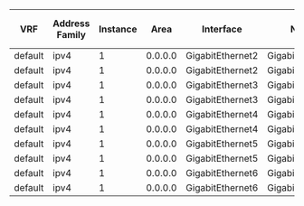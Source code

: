 



| VRF | Address Family | Instance | Area | Interface | Name | Interface Type | Passive | IP Address | Router ID | BFD | Cost | Dead Interval | Enabled | Graceful Restart Type | GR Helper | Hello Interval | Hello Timer | Index | Retransmit Interval | State | Neighbor Count | Transmit Delay | Wait Interval |
| --- | -------------- | -------- | ---- | --------- | ---- | -------------- | ------- | ---------- | --------- | --- | ---- | ------------- | ------- | --------------------- | --------- | -------------- | ----------- | ----- | ------------------- | ----- | -------------- | -------------- | ------------- |
| default | ipv4 | 1 | 0.0.0.0 | GigabitEthernet2 | GigabitEthernet2 | broadcast | False | 172.16.252.21/30 | 172.16.252.25 | False | 1 | 40 | True | cisco | True | 10 | 00:00:02 | 1/1/1 | 5 | dr | 0 | 1 | 40 |
| default | ipv4 | 1 | 0.0.0.0 | GigabitEthernet2 | GigabitEthernet2 | broadcast | False | 172.16.252.21/30 | 172.16.252.25 | False | 1 | 40 | True | ietf | True | 10 | 00:00:02 | 1/1/1 | 5 | dr | 0 | 1 | 40 |
| default | ipv4 | 1 | 0.0.0.0 | GigabitEthernet3 | GigabitEthernet3 | broadcast | False | 172.16.252.25/30 | 172.16.252.25 | False | 1 | 40 | True | cisco | True | 10 | 00:00:03 | 1/2/2 | 5 | dr | 0 | 1 | 40 |
| default | ipv4 | 1 | 0.0.0.0 | GigabitEthernet3 | GigabitEthernet3 | broadcast | False | 172.16.252.25/30 | 172.16.252.25 | False | 1 | 40 | True | ietf | True | 10 | 00:00:03 | 1/2/2 | 5 | dr | 0 | 1 | 40 |
| default | ipv4 | 1 | 0.0.0.0 | GigabitEthernet4 | GigabitEthernet4 | broadcast | False | 172.16.252.2/30 | 172.16.252.25 | False | 1 | 40 | True | cisco | True | 10 | 00:00:03 | 1/3/3 | 5 | dr | 1 | 1 | 40 |
| default | ipv4 | 1 | 0.0.0.0 | GigabitEthernet4 | GigabitEthernet4 | broadcast | False | 172.16.252.2/30 | 172.16.252.25 | False | 1 | 40 | True | ietf | True | 10 | 00:00:03 | 1/3/3 | 5 | dr | 1 | 1 | 40 |
| default | ipv4 | 1 | 0.0.0.0 | GigabitEthernet5 | GigabitEthernet5 | broadcast | False | 172.16.252.10/30 | 172.16.252.25 | False | 1 | 40 | True | cisco | True | 10 | 00:00:01 | 1/4/4 | 5 | dr | 1 | 1 | 40 |
| default | ipv4 | 1 | 0.0.0.0 | GigabitEthernet5 | GigabitEthernet5 | broadcast | False | 172.16.252.10/30 | 172.16.252.25 | False | 1 | 40 | True | ietf | True | 10 | 00:00:01 | 1/4/4 | 5 | dr | 1 | 1 | 40 |
| default | ipv4 | 1 | 0.0.0.0 | GigabitEthernet6 | GigabitEthernet6 | broadcast | False | 172.16.252.17/30 | 172.16.252.25 | False | 1 | 40 | True | cisco | True | 10 | 00:00:01 | 1/5/5 | 5 | bdr | 1 | 1 | 40 |
| default | ipv4 | 1 | 0.0.0.0 | GigabitEthernet6 | GigabitEthernet6 | broadcast | False | 172.16.252.17/30 | 172.16.252.25 | False | 1 | 40 | True | ietf | True | 10 | 00:00:01 | 1/5/5 | 5 | bdr | 1 | 1 | 40 |